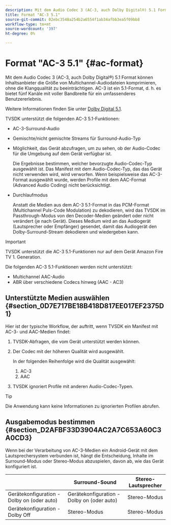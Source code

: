 ```yaml
---
description: Mit dem Audio Codec 3 (AC-3, auch Dolby Digital®) 5.1 Format können Inhaltsanbieter die Größe von Multichannel-Audiodateien komprimieren, ohne die Klangqualität zu beeinträchtigen. AC-3 ist ein 5.1-Format, d. h. es bietet fünf Kanäle mit voller Bandbreite für ein umfassenderes Benutzererlebnis.
title: Format "AC-3 5.1"
source-git-commit: 02ebc3548a254b2a6554f1ab34afbb3ea5f09bb8
workflow-type: tm+mt
source-wordcount: '397'
ht-degree: 0%

---
```


# Format &quot;AC-3 5.1&quot; {#ac-format}

Mit dem Audio Codec 3 (AC-3, auch Dolby Digital®) 5.1 Format können Inhaltsanbieter die Größe von Multichannel-Audiodateien komprimieren, ohne die Klangqualität zu beeinträchtigen. AC-3 ist ein 5.1-Format, d. h. es bietet fünf Kanäle mit voller Bandbreite für ein umfassenderes Benutzererlebnis.

Weitere Informationen finden Sie unter [Dolby Digital 5.1](https://www.dolby.com/us/en/technologies/dolby-digital.html).

TVSDK unterstützt die folgenden AC-3 5.1-Funktionen:

* AC-3-Surround-Audio
* Gemischte/nicht gemischte Streams für Surround-Audio-Typ
* Möglichkeit, das Gerät abzufragen, um zu sehen, ob der Audio-Codec für die Umgebung auf dem Gerät verfügbar ist.

  Die Ergebnisse bestimmen, welcher bevorzugte Audio-Codec-Typ ausgewählt ist. Das Manifest mit dem Audio-Codec-Typ, das das Gerät nicht verwenden wird, wird verworfen. Wenn beispielsweise das AC-3-Format ausgewählt wurde, werden Profile mit dem AAC-Format (Advanced Audio Coding) nicht berücksichtigt.
* Durchlaufmodus

  Anstatt die Medien aus dem AC-3 5.1-Format in das PCM-Format (Multichannel Puls-Code Modulation) zu dekodieren, wird das TVSDK im Passthrough-Modus von den Decoder-Medien geändert oder nicht verändert (je nach Gerät). Dieses Medium wird an das Audiogerät (Lautsprecher oder Empfänger) gesendet, damit das Audiogerät den Dolby-Surround-Stream dekodieren und wiedergeben kann.

>[!IMPORTANT]
>
>TVSDK unterstützt die AC-3 5.1-Funktionen nur auf dem Gerät Amazon Fire TV 1. Generation.

Die folgenden AC-3 5.1-Funktionen werden nicht unterstützt:

* Multichannel AAC-Audio
* ABR über verschiedene Codecs hinweg (AAC - AC3)

## Unterstützte Medien auswählen {#section_0D7E717BE18B418D817EE017EF2375D1}

Hier ist der typische Workflow, der auftritt, wenn TVSDK ein Manifest mit AC-3- und AAC-Medien findet:

1. TVSDK-Abfragen, die vom Gerät unterstützt werden können.
1. Der Codec mit der höheren Qualität wird ausgewählt.

   In der folgenden Reihenfolge wird die Qualität ausgewählt:

   1. AC-3
   1. AAC

1. TVSDK ignoriert Profile mit anderen Audio-Codec-Typen.

>[!TIP]
>
>Die Anwendung kann keine Informationen zu ignorierten Profilen abrufen.

## Ausgabemodus bestimmen {#section_D2AFBF33D3904AC2A7C653A60C3A0CD3}

Wenn bei der Verarbeitung von AC-3-Medien ein Android-Gerät mit dem Lautsprechersystem verbunden ist, hängt die Entscheidung, Inhalte im Surround-Modus oder Stereo-Modus abzuspielen, davon ab, wie das Gerät konfiguriert ist.

|   | Surround-Sound | Stereo-Lautsprecher |
|---|---|---|
| Gerätekonfiguration - Dolby on (oder auto) | Gerätekonfiguration - Dolby on (oder auto) | Stereo-Modus |
| Gerätekonfiguration - Dolby Off | Stereo-Modus | Stereo-Modus |
